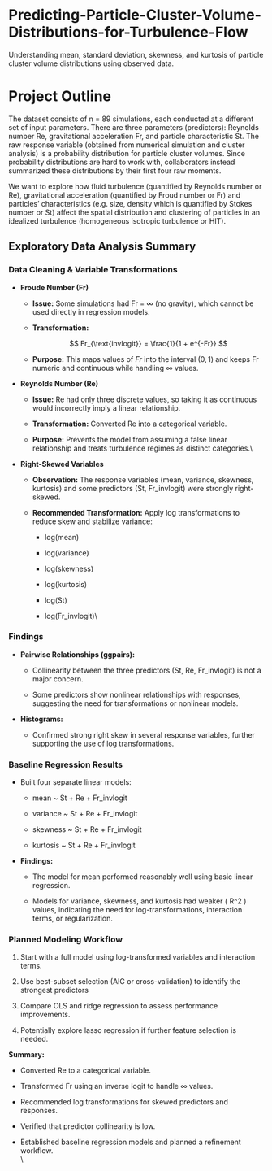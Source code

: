 # Predicting-Particle-Cluster-Volume-Distributions-for-Turbulence-Flow

Understanding mean, standard deviation, skewness, and kurtosis of particle cluster volume distributions using observed data.

# Project Outline

The dataset consists of n = 89 simulations, each conducted at a different set of input parameters. There are three parameters (predictors): Reynolds number Re, gravitational acceleration Fr, and particle characteristic St. The raw response variable (obtained from numerical simulation and cluster analysis) is a probability distribution for particle cluster volumes. Since probability distributions are hard to work with, collaborators instead summarized these distributions by their first four raw moments.

We want to explore how fluid turbulence (quantified by Reynolds number or Re), gravitational acceleration (quantified by Froud number or Fr) and particles’ characteristics (e.g. size, density which is quantified by Stokes number or St) affect the spatial distribution and clustering of particles in an idealized turbulence (homogeneous isotropic turbulence or HIT).

## **Exploratory Data Analysis Summary**

### **Data Cleaning & Variable Transformations**

-   **Froude Number (Fr)**

    -   **Issue:** Some simulations had Fr = ∞ (no gravity), which cannot be used directly in regression models.

    -   **Transformation:**

        $$
        Fr_{\text{invlogit}} = \frac{1}{1 + e^{-Fr}}
        $$

    -   **Purpose:** This maps values of $Fr$ into the interval $(0, 1)$ and keeps Fr numeric and continuous while handling ∞ values.

-   **Reynolds Number (Re)**

    -   **Issue:** Re had only three discrete values, so taking it as continuous would incorrectly imply a linear relationship.

    -   **Transformation:** Converted Re into a categorical variable.

    -   **Purpose:** Prevents the model from assuming a false linear relationship and treats turbulence regimes as distinct categories.\

-   **Right-Skewed Variables**

    -   **Observation:** The response variables (mean, variance, skewness, kurtosis) and some predictors (St, Fr_invlogit) were strongly right-skewed.

    -   **Recommended Transformation:** Apply log transformations to reduce skew and stabilize variance:

        -   log(mean)

        -   log(variance)

        -   log(skewness)

        -   log(kurtosis)

        -   log(St)

        -   log(Fr_invlogit)\

### **Findings**

-   **Pairwise Relationships (ggpairs):**

    -   Collinearity between the three predictors (St, Re, Fr_invlogit) is not a major concern.

    -   Some predictors show nonlinear relationships with responses, suggesting the need for transformations or nonlinear models.

-   **Histograms:**

    -   Confirmed strong right skew in several response variables, further supporting the use of log transformations.

### **Baseline Regression Results**

-   Built four separate linear models:

    -   mean \~ St + Re + Fr_invlogit

    -   variance \~ St + Re + Fr_invlogit

    -   skewness \~ St + Re + Fr_invlogit

    -   kurtosis \~ St + Re + Fr_invlogit

-   **Findings:**

    -   The model for mean performed reasonably well using basic linear regression.

    -   Models for variance, skewness, and kurtosis had weaker ( R\^2 ) values, indicating the need for log-transformations, interaction terms, or regularization.

### **Planned Modeling Workflow**

1.  Start with a full model using log-transformed variables and interaction terms.

2.  Use best-subset selection (AIC or cross-validation) to identify the strongest predictors

3.  Compare OLS and ridge regression to assess performance improvements.

4.  Potentially explore lasso regression if further feature selection is needed.

**Summary:**

-   Converted Re to a categorical variable.

-   Transformed Fr using an inverse logit to handle ∞ values.

-   Recommended log transformations for skewed predictors and responses.

-   Verified that predictor collinearity is low.

-   Established baseline regression models and planned a refinement workflow.\
    \

